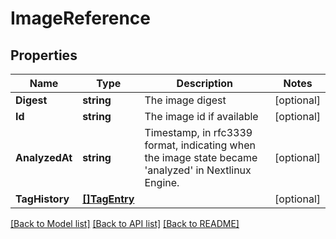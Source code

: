 # ImageReference

## Properties

Name | Type | Description | Notes
------------ | ------------- | ------------- | -------------
**Digest** | **string** | The image digest | [optional] 
**Id** | **string** | The image id if available | [optional] 
**AnalyzedAt** | **string** | Timestamp, in rfc3339 format, indicating when the image state became &#39;analyzed&#39; in Nextlinux Engine. | [optional] 
**TagHistory** | [**[]TagEntry**](TagEntry.md) |  | [optional] 

[[Back to Model list]](../README.md#documentation-for-models) [[Back to API list]](../README.md#documentation-for-api-endpoints) [[Back to README]](../README.md)


